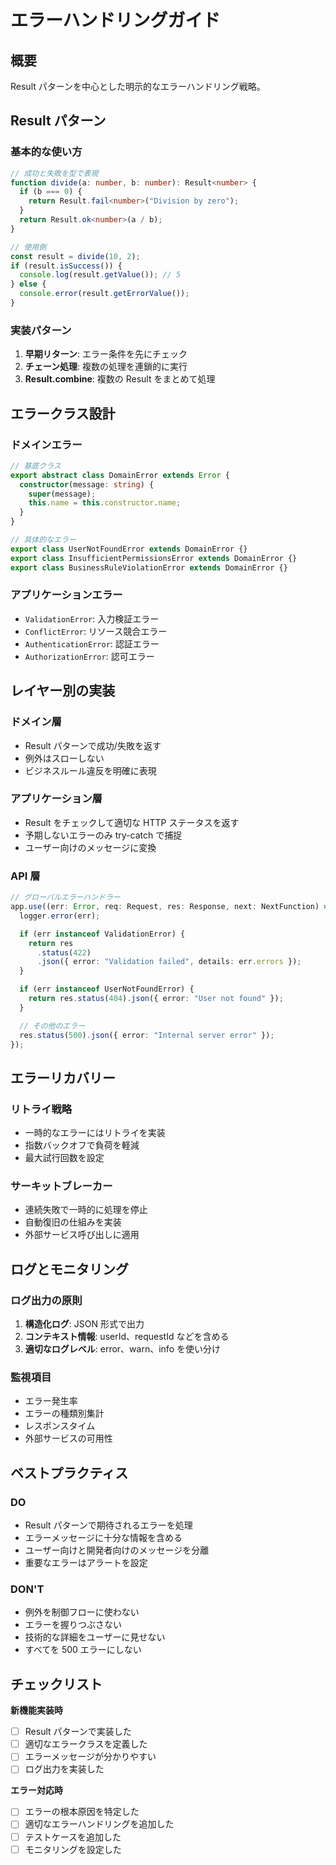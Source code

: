 # エラーハンドリングガイド

## 概要

Result パターンを中心とした明示的なエラーハンドリング戦略。

## Result パターン

### 基本的な使い方

```typescript
// 成功と失敗を型で表現
function divide(a: number, b: number): Result<number> {
  if (b === 0) {
    return Result.fail<number>("Division by zero");
  }
  return Result.ok<number>(a / b);
}

// 使用側
const result = divide(10, 2);
if (result.isSuccess()) {
  console.log(result.getValue()); // 5
} else {
  console.error(result.getErrorValue());
}
```

### 実装パターン

1. **早期リターン**: エラー条件を先にチェック
2. **チェーン処理**: 複数の処理を連鎖的に実行
3. **Result.combine**: 複数の Result をまとめて処理

## エラークラス設計

### ドメインエラー

```typescript
// 基底クラス
export abstract class DomainError extends Error {
  constructor(message: string) {
    super(message);
    this.name = this.constructor.name;
  }
}

// 具体的なエラー
export class UserNotFoundError extends DomainError {}
export class InsufficientPermissionsError extends DomainError {}
export class BusinessRuleViolationError extends DomainError {}
```

### アプリケーションエラー

- `ValidationError`: 入力検証エラー
- `ConflictError`: リソース競合エラー
- `AuthenticationError`: 認証エラー
- `AuthorizationError`: 認可エラー

## レイヤー別の実装

### ドメイン層

- Result パターンで成功/失敗を返す
- 例外はスローしない
- ビジネスルール違反を明確に表現

### アプリケーション層

- Result をチェックして適切な HTTP ステータスを返す
- 予期しないエラーのみ try-catch で捕捉
- ユーザー向けのメッセージに変換

### API 層

```typescript
// グローバルエラーハンドラー
app.use((err: Error, req: Request, res: Response, next: NextFunction) => {
  logger.error(err);

  if (err instanceof ValidationError) {
    return res
      .status(422)
      .json({ error: "Validation failed", details: err.errors });
  }

  if (err instanceof UserNotFoundError) {
    return res.status(404).json({ error: "User not found" });
  }

  // その他のエラー
  res.status(500).json({ error: "Internal server error" });
});
```

## エラーリカバリー

### リトライ戦略

- 一時的なエラーにはリトライを実装
- 指数バックオフで負荷を軽減
- 最大試行回数を設定

### サーキットブレーカー

- 連続失敗で一時的に処理を停止
- 自動復旧の仕組みを実装
- 外部サービス呼び出しに適用

## ログとモニタリング

### ログ出力の原則

1. **構造化ログ**: JSON 形式で出力
2. **コンテキスト情報**: userId、requestId などを含める
3. **適切なログレベル**: error、warn、info を使い分け

### 監視項目

- エラー発生率
- エラーの種類別集計
- レスポンスタイム
- 外部サービスの可用性

## ベストプラクティス

### DO

- Result パターンで期待されるエラーを処理
- エラーメッセージに十分な情報を含める
- ユーザー向けと開発者向けのメッセージを分離
- 重要なエラーはアラートを設定

### DON'T

- 例外を制御フローに使わない
- エラーを握りつぶさない
- 技術的な詳細をユーザーに見せない
- すべてを 500 エラーにしない

## チェックリスト

**新機能実装時**

- [ ] Result パターンで実装した
- [ ] 適切なエラークラスを定義した
- [ ] エラーメッセージが分かりやすい
- [ ] ログ出力を実装した

**エラー対応時**

- [ ] エラーの根本原因を特定した
- [ ] 適切なエラーハンドリングを追加した
- [ ] テストケースを追加した
- [ ] モニタリングを設定した
